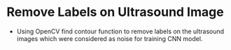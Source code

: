 # Remove Labels on Ultrasound Image
* Using OpenCV find contour function to remove labels on the ultrasound images which were considered as noise for training CNN model.
